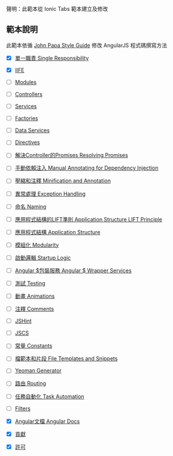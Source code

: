聲明：此範本從 Ionic Tabs 範本建立及修改

## 範本說明
此範本依循 [John Papa Style Guide](https://github.com/johnpapa/angular-styleguide) 修改 AngularJS 程式碼撰寫方法
- [X] [單一職責 Single Responsibility](https://github.com/johnpapa/angular-styleguide/blob/master/a1/i18n/zh-CN.md#单一职责)
- [X] [IIFE](https://github.com/johnpapa/angular-styleguide/blob/master/a1/i18n/zh-CN.md#iife)
- [ ] [Modules](https://github.com/johnpapa/angular-styleguide/blob/master/a1/i18n/zh-CN.md#modules)
- [ ] [Controllers](https://github.com/johnpapa/angular-styleguide/blob/master/a1/i18n/zh-CN.md#controllers)
- [ ] [Services](https://github.com/johnpapa/angular-styleguide/blob/master/a1/i18n/zh-CN.md#services)
- [ ] [Factories](https://github.com/johnpapa/angular-styleguide/blob/master/a1/i18n/zh-CN.md#factories)
- [ ] [Data Services](https://github.com/johnpapa/angular-styleguide/blob/master/a1/i18n/zh-CN.md#data-services)
- [ ] [Directives](https://github.com/johnpapa/angular-styleguide/blob/master/a1/i18n/zh-CN.md#directives)
- [ ] [解決Controller的Promises Resolving Promises](https://github.com/johnpapa/angular-styleguide/blob/master/a1/i18n/zh-CN.md#解决controller的promises)
- [ ] [手動依賴注入 Manual Annotating for Dependency Injection](https://github.com/johnpapa/angular-styleguide/blob/master/a1/i18n/zh-CN.md#手动依赖注入)
- [ ] [壓縮和注釋 Minification and Annotation](https://github.com/johnpapa/angular-styleguide/blob/master/a1/i18n/zh-CN.md#压缩和注释)
- [ ] [異常處理 Exception Handling](https://github.com/johnpapa/angular-styleguide/blob/master/a1/i18n/zh-CN.md#异常处理)
- [ ] [命名 Naming](https://github.com/johnpapa/angular-styleguide/blob/master/a1/i18n/zh-CN.md#命名)
- [ ] [應用程式結構的LIFT準則 Application Structure LIFT Principle](https://github.com/johnpapa/angular-styleguide/blob/master/a1/i18n/zh-CN.md#应用程序结构的lift准则)
- [ ] [應用程式結構 Application Structure](https://github.com/johnpapa/angular-styleguide/blob/master/a1/i18n/zh-CN.md#应用程序结构)
- [ ] [模組化 Modularity](https://github.com/johnpapa/angular-styleguide/blob/master/a1/i18n/zh-CN.md#模块化)
- [ ] [啟動邏輯 Startup Logic](https://github.com/johnpapa/angular-styleguide/blob/master/a1/i18n/zh-CN.md#启动逻辑)
- [ ] [Angular $包裝服務 Angular $ Wrapper Services](https://github.com/johnpapa/angular-styleguide/blob/master/a1/i18n/zh-CN.md#angular-包装服务)
- [ ] [測試 Testing](https://github.com/johnpapa/angular-styleguide/blob/master/a1/i18n/zh-CN.md#测试)
- [ ] [動畫 Animations](https://github.com/johnpapa/angular-styleguide/blob/master/a1/i18n/zh-CN.md#动画)
- [ ] [注釋 Comments](https://github.com/johnpapa/angular-styleguide/blob/master/a1/i18n/zh-CN.md#注释)
- [ ] [JSHint](https://github.com/johnpapa/angular-styleguide/blob/master/a1/i18n/zh-CN.md#js-hint)
- [ ] [JSCS](https://github.com/johnpapa/angular-styleguide/blob/master/a1/i18n/zh-CN.md#jscs)
- [ ] [常量 Constants](https://github.com/johnpapa/angular-styleguide/blob/master/a1/i18n/zh-CN.md#常量)
- [ ] [檔範本和片段 File Templates and Snippets](https://github.com/johnpapa/angular-styleguide/blob/master/a1/i18n/zh-CN.md#文件模板和片段)
- [ ] [Yeoman Generator](https://github.com/johnpapa/angular-styleguide/blob/master/a1/i18n/zh-CN.md#yeoman-generator)
- [ ] [路由 Routing](https://github.com/johnpapa/angular-styleguide/blob/master/a1/i18n/zh-CN.md#路由)
- [ ] [任務自動化 Task Automation](https://github.com/johnpapa/angular-styleguide/blob/master/a1/i18n/zh-CN.md#任务自动化)
- [ ] [Filters](https://github.com/johnpapa/angular-styleguide/blob/master/a1/i18n/zh-CN.md#filters)
- [X] [Angular文檔 Angular Docs](https://github.com/johnpapa/angular-styleguide/blob/master/a1/i18n/zh-CN.md#angularjs文档)
- [X] [貢獻](https://github.com/johnpapa/angular-styleguide/blob/master/a1/i18n/zh-CN.md#贡献)
- [X] [許可](https://github.com/johnpapa/angular-styleguide/blob/master/a1/i18n/zh-CN.md#许可)

